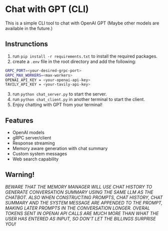 # Chat with GPT (CLI)

This is a simple CLI tool to chat with OpenAI GPT (Maybe other models are available in the future.)

## Instrunctions
1. run `pip install -r requirements.txt` to install the required packages.
2. create a `.env` file in the root directory and add the following:
```bash
GRPC_PORT=<your-desired-grpc-port>
GRPC_MAX_WORKERS=<max-workers>
OPENAI_API_KEY = <your-openai-api-key>
TAVILY_API_KEY = <your-tavily-api-key>
```
3. run `python chat_server.py` to start the server.
4. run `python chat_client.py` in another terminal to start the client.
5. Enjoy chatting with GPT from your terminal!

## Features
- OpenAI models
- gRPC server/client
- Response streaming
- Memory aware generation with chat summary
- Custom system messages
- Web search capability

## Warning!
*BEWARE THAT THE MEMORY MANAGER WILL USE CHAT HISTORY TO GENERATE CONVERSATION SUMMARY USING THE SAME LLM AS THE CHATBOT. ALSO WHEN CONSTRUCTING PROMPTS, CHAT HISTORY, CHAT SUMMARY AND THE SYSTEM MESSAGE ARE APPENDED TO THE PROMPT, MAKING LATER PROMPTS IN THE CONVERSATION LONGER. OVERAL TOKENS SENT IN OPENAI API CALLS ARE MUCH MORE THAN WHAT THE USER HAS ENTERED AS INPUT, SO DON'T LET THE BILLINGS SURPRISE YOU!*
